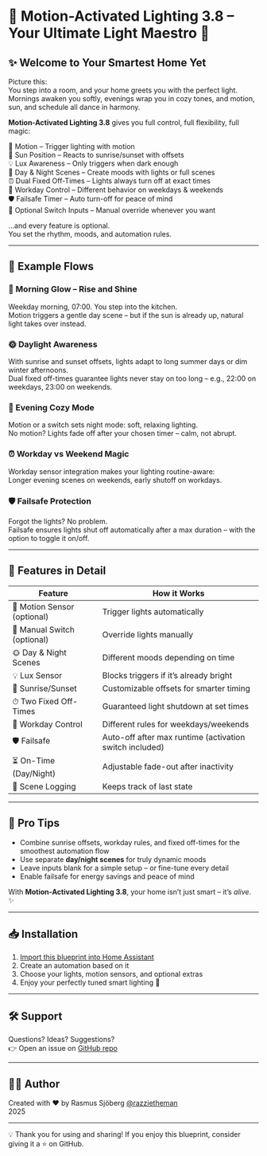 # 🌟 Motion-Activated Lighting 3.8 – Your Ultimate Light Maestro 🌟

## ✨ Welcome to Your Smartest Home Yet

Picture this:  
You step into a room, and your home greets you with the perfect light.  
Mornings awaken you softly, evenings wrap you in cozy tones, and motion, sun, and schedule all dance in harmony.  

**Motion-Activated Lighting 3.8** gives you full control, full flexibility, full magic:

🚶 Motion – Trigger lighting with motion  
🌅 Sun Position – Reacts to sunrise/sunset with offsets  
💡 Lux Awareness – Only triggers when dark enough  
🎨 Day & Night Scenes – Create moods with lights or full scenes  
⏰ Dual Fixed Off-Times – Lights always turn off at exact times  
📅 Workday Control – Different behavior on weekdays & weekends  
🛡️ Failsafe Timer – Auto turn-off for peace of mind  
🔘 Optional Switch Inputs – Manual override whenever you want  

…and every feature is optional.  
You set the rhythm, moods, and automation rules.  

---

## 🌅 Example Flows

### 🌄 Morning Glow – Rise and Shine  
Weekday morning, 07:00. You step into the kitchen.  
Motion triggers a gentle day scene – but if the sun is already up, natural light takes over instead.  

### 🌞 Daylight Awareness  
With sunrise and sunset offsets, lights adapt to long summer days or dim winter afternoons.  
Dual fixed off-times guarantee lights never stay on too long – e.g., 22:00 on weekdays, 23:00 on weekends.  

### 🌙 Evening Cozy Mode  
Motion or a switch sets night mode: soft, relaxing lighting.  
No motion? Lights fade off after your chosen timer – calm, not abrupt.  

### ⏰ Workday vs Weekend Magic  
Workday sensor integration makes your lighting routine-aware:  
Longer evening scenes on weekends, early shutoff on workdays.  

### 🛡️ Failsafe Protection  
Forgot the lights? No problem.  
Failsafe ensures lights shut off automatically after a max duration – with the option to toggle it on/off.  

---

## 🔧 Features in Detail

| Feature | How it Works |
|---------|--------------|
| 🚶 Motion Sensor (optional) | Trigger lights automatically |
| 🔘 Manual Switch (optional) | Override lights manually |
| 🌞 Day & Night Scenes | Different moods depending on time |
| 💡 Lux Sensor | Blocks triggers if it’s already bright |
| 🌅 Sunrise/Sunset | Customizable offsets for smarter timing |
| ⏱ Two Fixed Off-Times | Guaranteed light shutdown at set times |
| 📅 Workday Control | Different rules for weekdays/weekends |
| 🛡️ Failsafe | Auto-off after max runtime (activation switch included) |
| ⏳ On-Time (Day/Night) | Adjustable fade-out after inactivity |
| 📝 Scene Logging | Keeps track of last state |

---

## 🌈 Pro Tips
- Combine sunrise offsets, workday rules, and fixed off-times for the smoothest automation flow  
- Use separate **day/night scenes** for truly dynamic moods  
- Leave inputs blank for a simple setup – or fine-tune every detail  
- Enable failsafe for energy savings and peace of mind  

With **Motion-Activated Lighting 3.8**, your home isn’t just smart – it’s _alive_. ✨  

---

## 📥 Installation
1. [Import this blueprint into Home Assistant](https://my.home-assistant.io/redirect/blueprint_import/?blueprint_url=https://github.com/razzietheman/Advanced-Motion-Activated-Light-Blueprint/blob/main/Smarter_Lighting.yaml)  
2. Create an automation based on it  
3. Choose your lights, motion sensors, and optional extras  
4. Enjoy your perfectly tuned smart lighting 🎉  

---

## 🛠 Support
Questions? Ideas? Suggestions?  
👉 Open an issue on [GitHub repo](https://github.com/razzietheman/Advanced-Motion-Activated-Light-Blueprint)

---

## 👨‍💻 Author
Created with ❤️ by Rasmus Sjöberg [@razzietheman](https://github.com/razzietheman)  
2025  

---

💡 Thank you for using and sharing!
If you enjoy this blueprint, consider giving it a ⭐ on GitHub.
